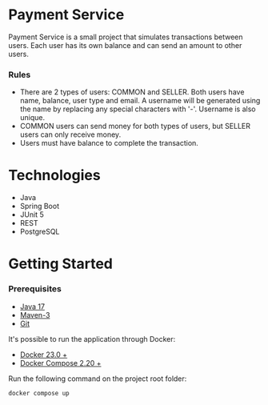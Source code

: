 # Payment Service

Payment Service is a small project that simulates transactions between users. Each user has its own balance and can send
an amount to other users.

### Rules

* There are 2 types of users: COMMON and SELLER. Both users have name, balance, user type and email. A username will be
  generated using the name by replacing any special characters with '-'. Username is also unique.
* COMMON users can send money for both types of users, but SELLER users can only receive money.
* Users must have balance to complete the transaction.

# Technologies

* Java
* Spring Boot
* JUnit 5
* REST
* PostgreSQL

# Getting Started

### Prerequisites

* [Java 17](https://www.azul.com/downloads/zulu-community)
* [Maven-3](https://maven.apache.org/download.cgi)
* [Git](https://git-scm.com/downloads)

It's possible to run the application through Docker:

* [Docker 23.0 +](https://www.docker.com/products/overview)
* [Docker Compose 2.20 +](https://docs.docker.com/compose/install/)

Run the following command on the project root folder:

```bash
docker compose up
```


